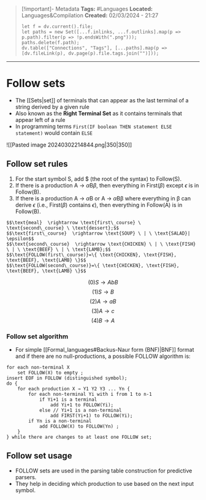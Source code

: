 > [!important]- Metadata
> **Tags:** #Languages 
> **Located:** Languages&Compilation
> **Created:** 02/03/2024 - 21:27
> ```dataviewjs
> let f = dv.current().file;
> let paths = new Set([...f.inlinks, ...f.outlinks].map(p => p.path).filter(p => !p.endsWith(".png")));
> paths.delete(f.path);
> dv.table(["Connections", "Tags"], [...paths].map(p => [dv.fileLink(p), dv.page(p).file.tags.join("")]));
> ```

___
# Follow sets

- The [[Sets|set]] of terminals that can appear as the last terminal of a string derived by a given rule
- Also known as the **Right Terminal Set** as it contains terminals that appear left of a rule
- In programming terms `First(IF boolean THEN statement ELSE statement)` would contain `ELSE`

![[Pasted image 20240302214844.png|350|350]]
## Follow set rules
1. For the start symbol S, add $ (the root of the syntax) to Follow(S).
2. If there is a production A → $\alpha$B$\beta$, then everything in First($\beta$) except $\epsilon$ is in Follow(B).
3. If there is a production A → $\alpha$B or  A → $\alpha$Bβ where everything in β can derive $\epsilon$ (i.e., First($\beta$) contains $\epsilon$), then everything in Follow(A) is in Follow(B).

```ad-example
$$\text{meal}  \rightarrow \text{first\_course} \ \text{second\_course} \ \text{dessert};$$
$$\text{first\_course}  \rightarrow \text{SOUP} \ | \ \text{SALAD}| \epsilon$$
$$\text{second\_course}  \rightarrow \text{CHICKEN} \ | \ \text{FISH} \ | \ \text{BEEF} \ | \ \text{LAMB};$$
$$\text{FOLLOW(first\_course)}=\{ \text{CHICKEN}, \text{FISH}, \text{BEEF}, \text{LAMB} \}$$
$$\text{FOLLOW(second\_course)}=\{ \text{CHICKEN}, \text{FISH}, \text{BEEF}, \text{LAMB} \}$$
```


$$(0) S\to AbB$$
$$(1)S \to B$$
$$(2)A\to aB$$
$$(3)A \to c$$
$$(4)B\to A$$
### Follow set algorithm
- For simple [[Formal_languages#Backus-Naur form (BNF)|BNF]] format and if there are no null-productions, a possible FOLLOW algorithm is:
```
for each non-terminal X
    set FOLLOW(X) to empty ;
insert EOF in FOLLOW (distinguished symbol);
do {
    for each production X → Y1 Y2 Y3 ... Yn {
        for each non-terminal Yi with i from 1 to n-1
            if Yi+1 is a terminal
                add Yi+1 to FOLLOW(Yi);
            else // Yi+1 is a non-terminal 
                add FIRST(Yi+1) to FOLLOW(Yi);
        if Yn is a non-terminal
            add FOLLOW(X) to FOLLOW(Yn) ;
    }
} while there are changes to at least one FOLLOW set;
```
## Follow set usage 
- FOLLOW sets are used in the parsing table construction for predictive parsers.
- They help in deciding which production to use based on the next input symbol.